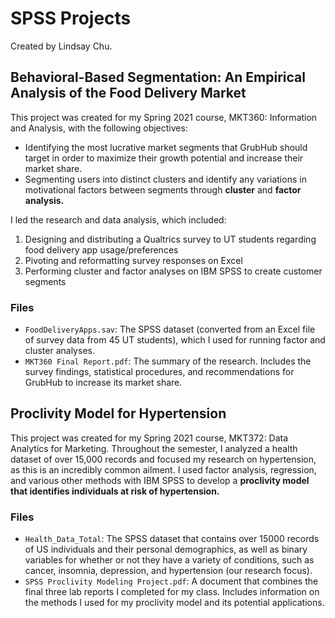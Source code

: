 # SPSS Projects
Created by Lindsay Chu.

## Behavioral-Based Segmentation: An Empirical Analysis of the Food Delivery Market

This project was created for my Spring 2021 course, MKT360: Information and Analysis, with the following objectives:   
* Identifying the most lucrative market segments that GrubHub should target in order to maximize their growth potential and increase their market share.
* Segmenting users into distinct clusters and identify any variations in motivational factors between segments through **cluster** and **factor analysis.**

I led the research and data analysis, which included:
1. Designing and distributing a Qualtrics survey to UT students regarding food delivery app usage/preferences
2. Pivoting and reformatting survey responses on Excel
3. Performing cluster and factor analyses on IBM SPSS to create customer segments

### Files
* `FoodDeliveryApps.sav`: The SPSS dataset (converted from an Excel file of survey data from 45 UT students), which I used for running factor and cluster analyses. 
* `MKT360 Final Report.pdf`: The summary of the research.  Includes the survey findings, statistical procedures, and recommendations for GrubHub to increase its market share.  


## Proclivity Model for Hypertension

This project was created for my Spring 2021 course, MKT372: Data Analytics for Marketing.  Throughout the semester, I analyzed a health dataset of over 15,000 records and focused my research on hypertension, as this is an incredibly common ailment.  I used factor analysis, regression, and various other methods with IBM SPSS to develop a **proclivity model that identifies individuals at risk of hypertension.**

### Files

* `Health_Data_Total`: The SPSS dataset that contains over 15000 records of US individuals and their personal demographics, as well as binary variables for whether or not they have a variety of conditions, such as cancer, insomnia, depression, and hypertension (our research focus).
* `SPSS Proclivity Modeling Project.pdf`: A document that combines the final three lab reports I completed for my class. Includes information on the methods I used for my proclivity model and its potential applications.


